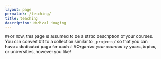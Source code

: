 ```yaml
---
layout: page
permalink: /teaching/
title: teaching
description: Medical imaging.
---
```



#For now, this page is assumed to be a static description of your courses. You can convert #it to a collection similar to `_projects/` so that you can have a dedicated page for each #
#Organize your courses by years, topics, or universities, however you like!
